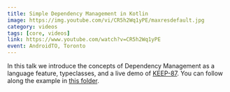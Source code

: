 ```yaml
---
title: Simple Dependency Management in Kotlin
image: https://img.youtube.com/vi/CR5h2Wq1yPE/maxresdefault.jpg
category: videos
tags: [core, videos]
link: https://www.youtube.com/watch?v=CR5h2Wq1yPE
event: AndroidTO, Toronto
---
```

In this talk we introduce the concepts of Dependency Management as a language feature, typeclasses, and a live demo of [KEEP-87](https://github.com/Kotlin/KEEP/pull/87). You can follow along the example in [this folder](https://github.com/arrow-kt/arrow/tree/master/modules/docs/arrow-examples/src/test/kotlin/arrow/typeclasses).
